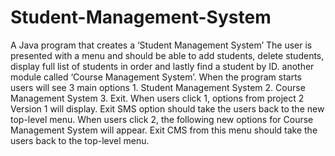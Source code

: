 # Student-Management-System
A Java program that creates a ‘Student Management System’ The user is presented with a menu and should be able to add students, delete students, display full list of students in order and lastly find a student by ID. another module called ‘Course Management System’. When the program starts users will see 3 main options 1. Student Management System 2. Course Management System 3. Exit. When users click 1, options from project 2 Version 1 will display. Exit SMS option should take the users back to the new top-level menu. When users click 2, the following new options for Course Management System will appear. Exit CMS from this menu should take the users back to the top-level menu.

